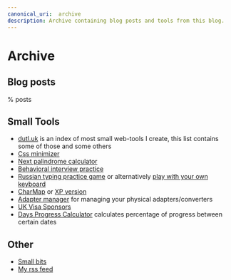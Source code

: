 ```yaml
---
canonical_uri:  archive
description: Archive containing blog posts and tools from this blog.
---
```


# Archive

## Blog posts

% posts

## Small Tools

- [dutl.uk](https://www.dutl.uk/) is an index of most small web-tools I create, this list contains some of those and some others
- [Css minimizer](/misc/web/minimize-css)
- [Next palindrome calculator](/misc/web/palindrome-calculator)
- [Behavioral interview practice](https://behavioral-interview-practice.dutl.uk/)
- [Russian typing practice game](/misc/web/old-projects/typ-o) or alternatively [play with your own keyboard](/misc/web/old-projects/typ-v)
- [CharMap](/misc/web/charmap) or [XP version](/misc/web/charmap-xp)
- [Adapter manager](https://adapter-manager.dutl.uk/) for managing your physical adapters/converters
- [UK Visa Sponsors](https://uk-sponsors.dutl.uk/)
- [Days Progress Calculator](/misc/web/days-progress) calculates percentage of progress between certain dates

## Other

- [Small bits](/misc/bits)
- [My rss feed](https://rss-reader.dutl.uk/?feeds=https%3A%2F%2Ffeeds.feedburner.com%2Fblogspot%2FHcFb%2Chttps%3A%2F%2Fblog.jim-nielsen.com%2Ffeed.xml%2Chttps%3A%2F%2Fblog.benjojo.co.uk%2Frss.xml%2Chttps%3A%2F%2Fdaringfireball.net%2Ffeeds%2Fmain%2Chttps%3A%2F%2Fsimonwillison.net%2Fatom%2Feverything%2F%2Chttps%3A%2F%2Fdgerrells.com%2Ffeed%2Chttps%3A%2F%2Feieio.games%2Ffeed.xml%2Chttps%3A%2F%2Ftaylor.town%2Ffeed.xml)
